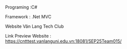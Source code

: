 Programing :C#

Framework : .Net MVC

Website Văn Lang Tech Club

Link Preview Website : https://cntttest.vanlanguni.edu.vn:18081/SEP25Team015/
